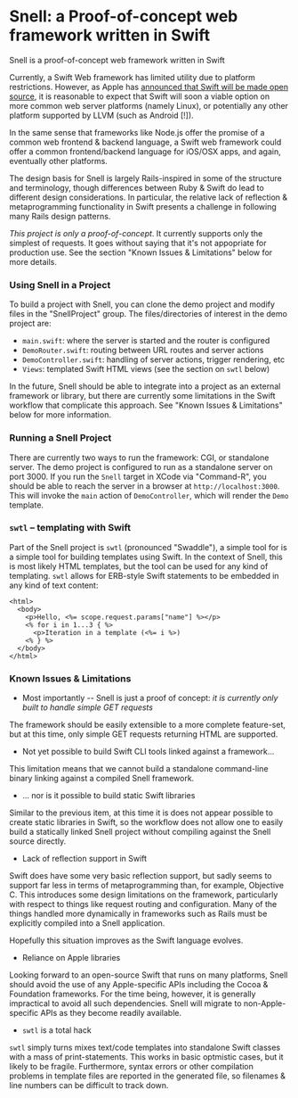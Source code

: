
# Snell: a Proof-of-concept web framework written in Swift

Snell is a proof-of-concept web framework written in Swift 

Currently, a Swift Web framework has limited utility due to platform restrictions.  However, as Apple has [announced that Swift will be made open source](https://developer.apple.com/swift/), it is reasonable to expect that Swift will soon a viable option on more common web server platforms (namely Linux), or potentially any other platform supported by LLVM (such as Android [!]).

In the same sense that frameworks like Node.js offer the promise of a common web frontend & backend language, a Swift web framework could offer a common frontend/backend language for iOS/OSX apps, and again, eventually other platforms.

The design basis for Snell is largely Rails-inspired in some of the structure and terminology, though differences between Ruby & Swift do lead to different design considerations.  In particular, the relative lack of reflection & metaprogramming functionality in Swift presents a challenge in following many Rails design patterns.

*This project is only a proof-of-concept*.  It currently supports only the simplest of requests.  It goes without saying that it's not appopriate for production use.  See the section "Known Issues & Limitations" below for more details.

### Using Snell in a Project

To build a project with Snell, you can clone the demo project and modify files in the "SnellProject" group.  The files/directories of interest in the demo project are:

- `main.swift`: where the server is started and the router is configured
- `DemoRouter.swift`: routing between URL routes and server actions
- `DemoController.swift`: handling of server actions, trigger rendering, etc
- `Views`: templated Swift HTML views (see the section on `swtl` below)

In the future, Snell should be able to integrate into a project as an external framework or library, but there are currently some limitations in the Swift workflow that complicate this approach.  See "Known Issues & Limitations" below for more information.

### Running a Snell Project

There are currently two ways to run the framework: CGI, or standalone server.  The demo project is configured to run as a standalone server on port 3000.  If you run the `Snell` target in XCode via "Command-R", you should be able to reach the server in a browser at `http://localhost:3000`.  This will invoke the `main` action of `DemoController`, which will render the `Demo` template.

### `swtl` – templating with Swift

Part of the Snell project is `swtl` (pronounced "Swaddle"), a simple tool for is a simple tool for building templates using Swift.  In the context of Snell, this is most likely HTML templates, but the tool can be used for any kind of templating.  `swtl` allows for ERB-style Swift statements to be embedded in any kind of text content:

```
<html>
  <body>
    <p>Hello, <%= scope.request.params["name"] %></p>
    <% for i in 1...3 { %>
      <p>Iteration in a template (<%= i %>)
    <% } %>
  </body>
</html>
```

### Known Issues & Limitations

- Most importantly -- Snell is just a proof of concept: *it is currently only built to handle simple GET requests*

The framework should be easily extensible to a more complete feature-set, but at this time, only simple GET requests returning HTML are supported.

- Not yet possible to build Swift CLI tools linked against a framework...

This limitation means that we cannot build a standalone command-line binary linking against a compiled Snell framework.

- ... nor is it possible to build static Swift libraries

Similar to the previous item, at this time it is does not appear possible to create static libraries in Swift, so the workflow does not allow one to easily build a statically linked Snell project without compiling against the Snell source directly.

- Lack of reflection support in Swift

Swift does have some very basic reflection support, but sadly seems to support far less in terms of metaprogramming than, for example, Objective C.  This introduces some design limitations on the framework, particularly with respect to things like request routing and configuration.  Many of the things handled more dynamically in frameworks such as Rails must be explicitly compiled into a Snell application.

Hopefully this situation improves as the Swift language evolves.

- Reliance on Apple libraries

Looking forward to an open-source Swift that runs on many platforms, Snell should avoid the use of any Apple-specific APIs including the Cocoa & Foundation frameworks.  For the time being, however, it is generally impractical to avoid all such dependencies.  Snell will migrate to non-Apple-specific APIs as they become readily available.

- `swtl` is a total hack

`swtl` simply turns mixes text/code templates into standalone Swift classes with a mass of print-statements.  This works in basic optmistic cases, but it likely to be fragile.  Furthermore, syntax errors or other compilation problems in template files are reported in the generated file, so filenames & line numbers can be difficult to track down.